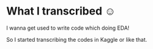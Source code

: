 
# What I transcribed ☺️

I wanna get used to write code which doing EDA! 

So I started transcribing the codes in Kaggle or like that.
